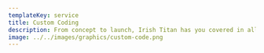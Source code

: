 ```yaml
---
templateKey: service
title: Custom Coding
description: From concept to launch, Irish Titan has you covered in all aspects of your digital strategy, design, development, and testing. We have a proven process (that reflects our B1O2 philosophy) to provide you with a website that is user-friendly, business-focused, and tailored for effective search engine optimization.
image: ../../images/graphics/custom-code.png
---
```


